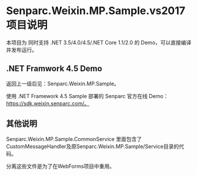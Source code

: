 # Senparc.Weixin.MP.Sample.vs2017 项目说明

本项目为 同时支持 .NET 3.5/4.0/4.5/.NET Core 1.1/2.0 的 Demo，可以直接编译并发布运行。

## .NET Framwork 4.5 Demo

返回上一级后见：Senparc.Weixin.MP.Sample。

使用 .NET Framework 4.5 Sample 部署的 Senparc 官方在线 Demo：https://sdk.weixin.senparc.com/。


## 其他说明

Senparc.Weixin.MP.Sample.CommonService 里面包含了CustomMessageHandler及原Senparc.Weixin.MP.Sample/Service目录的代码。

分离这些文件是为了在WebForms项目中重用。
